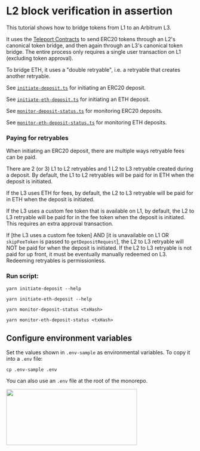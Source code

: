 # L2 block verification in assertion

This tutorial shows how to bridge tokens from L1 to an Arbitrum L3.

It uses the [Teleport Contracts](https://github.com/OffchainLabs/l1-l3-teleport-contracts) to send ERC20 tokens through an L2's canonical token bridge, and then again through an L3's canonical token bridge. The entire process only requires a single user transaction on L1 (excluding token approval).

To bridge ETH, it uses a "double retryable", i.e. a retryable that creates another retryable.

See [`initiate-deposit.ts`](./scripts/initiate-deposit.ts) for initiating an ERC20 deposit.

See [`initiate-eth-deposit.ts`](./scripts/initiate-eth-deposit.ts) for initiating an ETH deposit.

See [`monitor-deposit-status.ts`](./scripts/monitor-deposit-status.ts) for monitoring ERC20 deposits.

See [`monitor-eth-deposit-status.ts`](./scripts//monitor-eth-deposit-status.ts) for monitoring ETH deposits.

### Paying for retryables
When initiating an ERC20 deposit, there are multiple ways retryable fees can be paid.

There are 2 (or 3) L1 to L2 retryables and 1 L2 to L3 retryable created during a deposit. By default, the L1 to L2 retryables will be paid for in ETH when the deposit is initiated. 

If the L3 uses ETH for fees, by default, the L2 to L3 retryable will be paid for in ETH when the deposit is initiated.

If the L3 uses a custom fee token that is available on L1, by default, the L2 to L3 retryable will be paid for in the fee token when the deposit is initiated. This requires an extra approval transaction.

If [the L3 uses a custom fee token] AND [it is unavailable on L1 OR `skipFeeToken` is passed to `getDepositRequest`], the L2 to L3 retryable will NOT be paid for when the deposit is initiated. If the L2 to L3 retryable is not paid for up front, it must be eventually manually redeemed on L3. Redeeming retryables is permissionless. 

### Run script:

```shell
yarn initiate-deposit --help

yarn initiate-eth-deposit --help

yarn monitor-deposit-status <txHash>

yarn monitor-eth-deposit-status <txHash>
```

## Configure environment variables

Set the values shown in `.env-sample` as environmental variables. To copy it into a `.env` file:

```shell
cp .env-sample .env
```

You can also use an `.env` file at the root of the monorepo.

<p align="left">
  <img width="350" height="150" src= "../../assets/logo.svg" />
</p>

